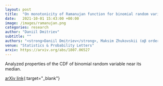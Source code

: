 ```yaml
---
layout: post
title:  "On monotonicity of Ramanujan function for binomial random variables"
date:   2021-10-01 15:43:00 +00:00
image: /images/ramanujan.png
categories: research
author: "Daniil Dmitriev"
subtitle: ""
authors: "<strong>Daniil Dmitriev</strong>, Maksim Zhukovskii (αβ order)"
venue: "Statistics & Probability Letters"
arxiv: https://arxiv.org/abs/1807.06527
---
```


Analyzed properties of the CDF of binomial random variable near its median.

[arXiv link](https://arxiv.org/abs/1807.06527){:target="_blank"}

